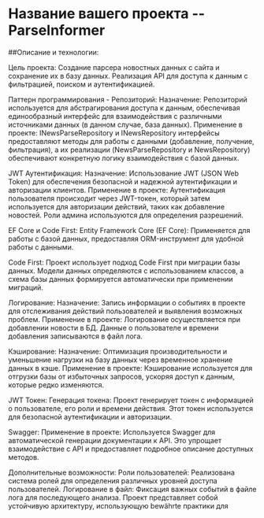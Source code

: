 ﻿# Название вашего проекта -- ParseInformer


##Описание и технологии:

Цель проекта: Создание парсера новостных данных с сайта и сохранение их в базу данных. Реализация API для доступа к данным с фильтрацией, поиском и аутентификацией.

Паттерн программирования - Репозиторий:
Назначение: Репозиторий используется для абстрагирования доступа к данным, обеспечивая единообразный интерфейс для взаимодействия с различными источниками данных (в данном случае, база данных).
Применение в проекте: INewsParseRepository и INewsRepository интерфейсы предоставляют методы для работы с данными (добавление, получение, фильтрация), а их реализации (NewsParseRepository и NewsRepository) обеспечивают конкретную логику взаимодействия с базой данных.

JWT Аутентификация:
Назначение: Использование JWT (JSON Web Token) для обеспечения безопасной и надежной аутентификации и авторизации клиентов.
Применение в проекте: Аутентификация пользователя происходит через JWT-токен, который затем используется для авторизации действий, таких как добавление новостей. Роли админа используются для определения разрешений.

EF Core и Code First:
Entity Framework Core (EF Core): Применяется для работы с базой данных, предоставляя ORM-инструмент для удобной работы с данными.

Code First: 
Проект использует подход Code First при миграции базы данных. Модели данных определяются с использованием классов, а схема базы данных формируется автоматически при применении миграций.

Логирование:
Назначение: Запись информации о событиях в проекте для отслеживания действий пользователей и выявления возможных проблем.
Применение в проекте: Логирование осуществляется при добавлении новости в БД. Данные о пользователе и времени добавления записываются в файл лога.

Кэширование:
Назначение: Оптимизация производительности и уменьшение нагрузки на базу данных через временное хранение данных в кэше.
Применение в проекте: Кэширование используется для отгрузки базы от избыточных запросов, ускоряя доступ к данным, которые редко изменяются.

JWT Токен:
Генерация токена: Проект генерирует токен с информацией о пользователе, его роли и времени действия. Этот токен используется для безопасной аутентификации и авторизации.

Swagger:
Применение в проекте: Используется Swagger для автоматической генерации документации к API. Это упрощает взаимодействие с API и предоставляет подробное описание доступных методов.

Дополнительные возможности:
Роли пользователей: Реализована система ролей для определения различных уровней доступа пользователей.
Логирование в файл: Фиксация важных событий в файле лога для последующего анализа.
Проект представляет собой устойчивую архитектуру, использующую bewährte практики для 
